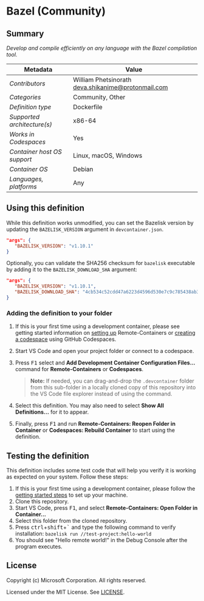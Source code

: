 # Bazel (Community)

## Summary

*Develop and compile efficiently on any language with the Bazel compilation tool.*

| Metadata                    | Value                                                |
| --------------------------- | ---------------------------------------------------- |
| *Contributors*              | William Phetsinorath <deva.shikanime@protonmail.com> |
| *Categories*                | Community, Other                                     |
| *Definition type*           | Dockerfile                                           |
| *Supported architecture(s)* | x86-64                                               |
| *Works in Codespaces*       | Yes                                                  |
| *Container host OS support* | Linux, macOS, Windows                                |
| *Container OS*              | Debian                                               |
| *Languages, platforms*      | Any                                                  |

## Using this definition

While this definition works unmodified, you can set the Bazelisk version by updating the `BAZELISK_VERSION` argument in `devcontainer.json`.

```json
"args": {
   "BAZELISK_VERSION": "v1.10.1"
}
```

Optionally, you can validate the SHA256 checksum for `bazelisk` executable by adding it to the `BAZELISK_DOWNLOAD_SHA` argument:

```json
"args": {
   "BAZELISK_VERSION": "v1.10.1",
   "BAZELISK_DOWNLOAD_SHA": "4cb534c52cdd47a6223d4596d530e7c9c785438ab3b0a49ff347e991c210b2cd"
}
```

### Adding the definition to your folder

1. If this is your first time using a development container, please see getting started information on [setting up](https://aka.ms/vscode-remote/containers/getting-started) Remote-Containers or [creating a codespace](https://aka.ms/ghcs-open-codespace) using GitHub Codespaces.

2. Start VS Code and open your project folder or connect to a codespace.

3. Press <kbd>F1</kbd> select and **Add Development Container Configuration Files...** command for **Remote-Containers** or **Codespaces**.

   > **Note:** If needed, you can drag-and-drop the `.devcontainer` folder from this sub-folder in a locally cloned copy of this repository into the VS Code file explorer instead of using the command.

4. Select this definition. You may also need to select **Show All Definitions...** for it to appear.

5. Finally, press <kbd>F1</kbd> and run **Remote-Containers: Reopen Folder in Container** or **Codespaces: Rebuild Container** to start using the definition.

## Testing the definition

This definition includes some test code that will help you verify it is working as expected on your system. Follow these steps:

1. If this is your first time using a development container, please follow the [getting started steps](https://aka.ms/vscode-remote/containers/getting-started) to set up your machine.
2. Clone this repository.
3. Start VS Code, press <kbd>F1</kbd>, and select **Remote-Containers: Open Folder in Container...**
4. Select this folder from the cloned repository.
5. Press <kbd>ctrl</kbd>+<kbd>shift</kbd>+<kbd>\`</kbd> and type the following command to verify installation: `bazelisk run //test-project:hello-world`
6. You should see "Hello remote world!" in the Debug Console after the program executes.

## License

Copyright (c) Microsoft Corporation. All rights reserved.

Licensed under the MIT License. See [LICENSE](https://github.com/microsoft/vscode-dev-containers/blob/main/LICENSE).
